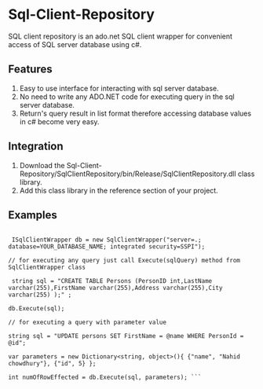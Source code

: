 # Sql-Client-Repository
SQL client repository is an ado.net SQL client wrapper for convenient access of SQL server database using c#.

## Features
1. Easy to use interface for interacting with sql server database.
2. No need to write any ADO.NET code for executing query in the sql server database.
3. Return's query result in list format therefore accessing database values in c# become very easy.

## Integration
1. Download the Sql-Client-Repository/SqlClientRepository/bin/Release/SqlClientRepository.dll class library.
2. Add this class library in the reference section of your project.

## Examples
``` // Create an instance of SqlClientWrapper class and pass the connection string in the constructor parameter

 ISqlClientWrapper db = new SqlClientWrapper("server=.; database=YOUR_DATABASE_NAME; integrated security=SSPI"); 

// for executing any query just call Execute(sqlQuery) method from SqlClientWrapper class 

 string sql = "CREATE TABLE Persons (PersonID int,LastName varchar(255),FirstName varchar(255),Address varchar(255),City varchar(255) );" ;

db.Execute(sql);

// for executing a query with parameter value 

string sql = "UPDATE persons SET FirstName = @name WHERE PersonId = @id";

var parameters = new Dictionary<string, object>(){ {"name", "Nahid chowdhury"}, {"id", 5} };

int numOfRowEffected = db.Execute(sql, parameters); ```
